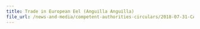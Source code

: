 ```yaml
---
title: Trade in European Eel (Anguilla Anguilla) 
file_url: /news-and-media/competent-authorities-circulars/2018-07-31-CA.pdf
---
```

